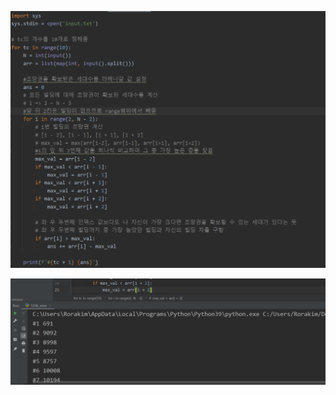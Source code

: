 ![image-20220211093129475](homework.assets/image-20220211093129475.png)

![image-20220211093210420](homework.assets/image-20220211093210420.png)